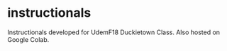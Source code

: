 # instructionals
Instructionals developed for UdemF18 Duckietown Class. Also hosted on Google Colab.
